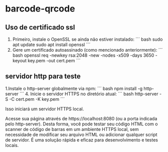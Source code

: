 # barcode-qrcode

## Uso de certificado ssl

1. Primeiro, instale o OpenSSL se ainda não estiver instalado:
´´´ bash
sudo apt update
sudo apt install openssl
´´´
2. Gere um certificado autoassinado (como mencionado anteriormente):
´´´ bash
openssl req -newkey rsa:2048 -new -nodes -x509 -days 3650 -keyout key.pem -out cert.pem
´´´

## servidor http para teste

1.Instale o http-server globalmente via npm:
´´´ bash
npm install -g http-server
´´´
4. Inicie o servidor HTTPS no diretório atual:
´´´ bash
http-server -S -C cert.pem -K key.pem
´´´

Isso iniciará um servidor HTTPS local.

Acesse sua página através de https://localhost:8080 (ou a porta indicada pelo http-server).
Desta forma, você pode testar seu código HTML com o scanner de código de barras em um ambiente HTTPS local, sem necessidade de modificar seu arquivo HTML ou adicionar qualquer script de servidor. É uma solução rápida e eficaz para desenvolvimento e testes locais.
